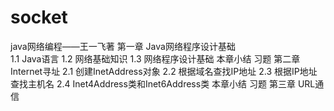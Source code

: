# socket
java网络编程——王一飞著
第一章 Java网络程序设计基础
  <br/>1.1 Java语言
  1.2 网络基础知识
  1.3 网络程序设计基础
  本章小结
  习题
第二章 Internet寻址
  2.1 创建InetAddress对象
  2.2 根据域名查找IP地址
  2.3 根据IP地址查找主机名
  2.4 Inet4Address类和Inet6Address类
  本章小结
  习题
第三章 URL通信
